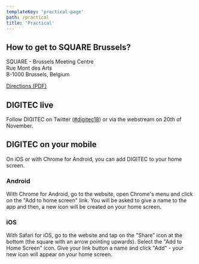```yaml
---
templateKey: 'practical-page'
path: /practical
title: 'Practical'
---
```


## How to get to SQUARE Brussels?

SQUARE - Brussels Meeting Centre<br/>
Rue Mont des Arts<br/>
B-1000 Brussels, Belgium

[Directions (PDF)](http://www.squarebrussels.com/sfSympalBossSiteModel1Plugin/pdf/SQUARE_how_to_get_there.pdf)

## DIGITEC live

Follow DIGITEC on Twitter ([#digitec18](https://twitter.com/hashtag/digitec16)) or via the webstream on 20th of November.

## DIGITEC on your mobile

On iOS or with Chrome for Android, you can add DIGITEC to your home screen.

### Android

With Chrome for Android, go to the website, open Chrome's menu and click on the "Add to home screen" link. You will be asked to give a name to the app and then, a new icon will be created on your home screen.

### iOS

With Safari for iOS, go to the website and tap on the "Share" icon at the bottom (the square with an arrow pointing upwards). Select the "Add to Home Screen" icon. Give your link button a name and click "Add" - your new icon will appear on your home screen.
